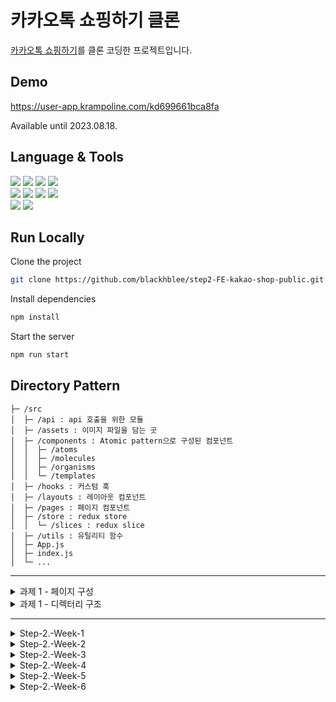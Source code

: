 # 카카오톡 쇼핑하기 클론

[카카오톡 쇼핑하기](https://store.kakao.com/)를 클론 코딩한 프로젝트입니다.

## Demo

https://user-app.krampoline.com/kd699661bca8fa

Available until 2023.08.18.


## Language & Tools

<div>
    <img src="https://img.shields.io/badge/React-61DAFB?style=flat-square&logo=React&logoColor=white" />
    <img src="https://img.shields.io/badge/JavaScript-F7DF1E?style=flat-square&logo=JavaScript&logoColor=white" />
    <img src="https://img.shields.io/badge/HTML5-E34F26?style=flat-square&logo=HTML5&logoColor=white" />
    <img src="https://img.shields.io/badge/CSS3-1572B6?style=flat-square&logo=CSS3&logoColor=white" />
    <br />
    <img src="https://img.shields.io/badge/Redux-764ABC?style=flat-square&logo=Redux&logoColor=white" />
    <img src="https://img.shields.io/badge/React Query-FF4154?style=flat-square&logo=React Query&logoColor=white" />
    <img src="https://img.shields.io/badge/Axios-5A29E4?style=flat-square&logo=Axios&logoColor=white" />
    <img src="https://img.shields.io/badge/Tailwind CSS-06B6D4?style=flat-square&logo=Tailwind CSS&logoColor=white" />
    <br />
    <img src="https://img.shields.io/badge/WebStorm-000000?style=flat-square&logo=WebStorm&logoColor=white" />
    <img src="https://img.shields.io/badge/GitHub-181717?style=flat-square&logo=GitHub&logoColor=white" />
</div>

## Run Locally

Clone the project

```bash
git clone https://github.com/blackhblee/step2-FE-kakao-shop-public.git
```

Install dependencies

```bash
npm install
```

Start the server

```bash
npm run start
```

## Directory Pattern

```
├─ /src
│  ├─ /api : api 호출을 위한 모듈
│  ├─ /assets : 이미지 파일을 담는 곳
│  ├─ /components : Atomic pattern으로 구성된 컴포넌트
│  │  ├─ /atoms
│  │  ├─ /molecules
│  │  ├─ /organisms
│  │  └─ /templates
│  ├─ /hooks : 커스텀 훅
│  ├─ /layouts : 레이아웃 컴포넌트
│  ├─ /pages : 페이지 컴포넌트
│  ├─ /store : redux store
│  │  └─ /slices : redux slice
│  ├─ /utils : 유틸리티 함수
│  ├─ App.js
│  ├─ index.js
│  └─ ...
```

---

<details>
<summary>과제 1 - 페이지 구성</summary>
<div>

**1. 헤더 (Header)**
- 핵심 기능
>  - 메인 페이지 (로고) 이동, 장바구니 페이지 이동, 로그인 / 로그아웃
- 상세 기능
>  - 메인 페이지, 상품 상세 정보 페이지, 장바구니 페이지, 주문 페이지에서 헤더 출력
>  - `메인 페이지 버튼` 클릭 시 메인 페이지로 이동
>  - `장바구니 버튼` 클릭 시 장바구니 페이지로 이동
>  - (현재 로그인이 되어있지 않을 때) `로그인 버튼` 클릭 시 로그인 페이지로 이동
>  - (현재 로그인이 되어있을 때) `로그아웃 버튼` 클릭 시 로그아웃 (로그인 상태 종료)
- 인터페이스 요구사항
>  - 입력(1) : `메인 페이지 버튼` 클릭
>  - 출력(1) : 메인 페이지로 이동
>  - 입력(2) : `장바구니 버튼` 클릭
>  - 출력(2) : 장바구니 페이지로 이동
>  - 입력(3) : `로그인 버튼` 클릭
>  - 출력(3) : 로그인 페이지로 이동
>  - 입력(4) : `로그아웃 버튼` 클릭
>  - 출력(4) : 메인 페이지로 이동

**2. 메인 캐러셀**
- 핵심 기능
>  - 슬라이드 광고를 캐러셀로 출력
- 상세 기능
>  - 메인 페이지에서 캐러셀로 슬라이드 광고 출력
>  - 5초마다 이미지 변경
>  - `좌/우 버튼` 클릭 시 이미지 변경
- 인터페이스 요구사항
>  - 입력 : `좌/우 버튼` 클릭
>  - 출력 : 이미지 변경

**3. 전체 상품 조회**
- 핵심 기능
>  - 전체 상품 조회 및 출력
- 상세 기능
>  - 메인 페이지에서 전체 상품 목록 조회
>  - 전체 상품 조회 API로 상품 목록을 가져옴
>  - 상품 이미지와 상품 이름, 가격을 사용자 화면에 출력
>  - 상품 카드 클릭 시 상품 상세 정보 페이지로 이동
- 인터페이스 요구사항
>  - 입력(1) : -
>  - 출력(1) : 전체 상품 출력
>  - 입력(2) : 상품 카드 클릭
>  - 출력(2) : 상품 상세 정보 페이지로 이동

**4. 푸터 (Footer)**
- 핵심 기능
>  - 메인 페이지 (로고) 이동, 카카오 정보, 저작권 정보 출력
- 상세 기능
>  - 메인 페이지, 상품 상세 정보 페이지, 장바구니 페이지, 주문 페이지에서 푸터 출력
>  - `메인 페이지 버튼` 클릭 시 메인 페이지로 이동
>  - 카카오 정보 및 저작권 정보 출력
- 인터페이스 요구사항
>  - 입력 : `메인 페이지 버튼` 클릭
>  - 출력 : 메인 페이지로 이동

**5. 로그인 페이지**
- 핵심 기능
>  - 회원 서비스를 이용하기 위한 로그인
- 상세 기능
>  - 이메일과 비밀번호를 입력 후 `로그인 버튼`을 클릭할 때 HTTP Request에 담겨 서버로 요청
- 인터페이스 요구사항
>  - 입력 : 이메일과 비밀번호 입력, `로그인 버튼` 클릭
>  - 출력 : 메인 페이지로 이동

**6. 회원가입 페이지**
- 핵심 기능
>  - 서비스 이용을 위한 회원 가입
- 상세 기능
>  - 이름과 이메일, 비밀번호(및 비밀번호 확인)를 입력
>  - 이메일 유효성 검사 (정규식)
>  - 비밀번호 유효성 검사 (영문, 숫자, 특수문자 포함 및 8~16자, 비밀번호 확인과 동일)
- 인터페이스 요구사항
>  - 입력 : 이름과 이메일, 비밀번호, 비밀번호 확인 입력, `회원가입 버튼` 클릭
>  - 출력 : 로그인 페이지로 이동

**7. 상품 상세 정보 조회**
- 핵심 기능
>  - 선택한 상품의 상세 정보와 옵션 출력
- 상세 기능
>  - 전체 상품 목록에서 상품 카드 클릭 시 상품 상세 정보와 옵션 조회 API를 통해 상품 상세 정보와 옵션 불러오기
- 인터페이스 요구사항
>  - 입력 : 전체 상품 목록에서 특정한 상품 카드 클릭
>  - 출력 : 상품 상제 정보와 옵션 출력

**8. 상품 옵션 선택**
- 핵심 기능
>  - 상품 상세 정보 페이지에서 상품 옵션 선택
- 상세 기능
>  - 상품 옵션 선택 시 아래에 선택한 상품 옵션 리스트에 추가
>  - 중복 선택 불가하므로 이미 선택한 상품 옵션일 경우 토스트 메시지 출력
- 인터페이스 요구사항
>  - 입력(1) : 상품 옵션 리스트에서 옵션 클릭
>  - 출력(1) : 선택한 상품 옵션 리스트에 추가
>  - 입력(2) : 중복된 옵션 클릭
>  - 출력(2) : `이미 선택된 옵션입니다.` 토스트 메시지 출력

**9. 선택한 상품 리스트**
- 핵심 기능
>  - 선택한 상품 옵션의 수량 조절 및 삭제
- 상세 기능
>  - 선택한 상품 옵션의 수령을 조절하고 삭제 가능
>  - 선택한 옵션과 수량에 따른 합계 금액 출력
- 인터페이스 요구사항
>  - 입력 : 선택한 상품 옵션 옆에 `+/- 버튼` 클릭
>  - 출력 : 각 버튼에 따라 조절된 옵션 수량 변동, 합계 금액 출력

**10. 장바구니 담기**
- 핵심 기능
>  - 장바구니에 상품 담기
- 상세 기능
>  - `장바구니 버튼`을 클릭하면 상품 배열이 HTTP Request에 담겨 서버에 전달되어 장바구니에 담김
- 인터페이스 요구사항
>  - 입력 : `장바구니 버튼` 클릭
>  - 출력 : `장바구니에 상품이 담겼습니다.` 토스트 메시지 출력

**11. 장바구니 조회**
- 핵심 기능
>  - 장바구니 페이지에서 장바구니에 담긴 상품 확인
- 상세 기능
>  - 장바구니에 담긴 상품 데이터 출력
- 인터페이스 요구사항
>  - 입력 : -
>  - 출력 : 장바구니에 담긴 상품 데이터 출력

**12. 장바구니 리스트**
- 핵심 기능
>  - 장바구니에 담긴 상품 옵션의 수량 조절 및 삭제
- 상세 기능
>  - 상품 옵션과 수량에 따른 합계 금액 출력
>  - 상품 옵션의 수령을 조절하고 삭제 가능
>  - `주문하기 버튼`을 클릭하면 주문 화면으로 이동
- 인터페이스 요구사항
>  - 입력(1) : 상품 옵션 옆에 `+/- 버튼` 클릭
>  - 출력(1) : 각 버튼에 따라 조절된 옵션 수량 변동, 합계 금액 출력
>  - 입력(2) : `주문하기 버튼` 클릭
>  - 출력(2) : 주문 페이지로 이동

**13. 주문**
- 핵심 기능
>  - 결제 전 주문 상품 확인 및 결제 동의 과정
- 상세 기능
>  - 장바구니 페이지에서 `주문하기 버튼` 클릭되었을 때 장바구니에 담긴 상품 배열이 HTTP Request에 담겨 서버의 장바구니 리스트 수정
>  - 반환된 장바구니 리스트를 이용해 장바구니에 담긴 상품들의 정보와 수량, 합계 결제 금액 출력
>  - `구매조건 확인 및 결제 진행 동의` / `개인정보 제3자 제공 동의`를 체크 박스로 입력 받아 체크 되었을 때만 결제 진행
- 인터페이스 요구사항
>  - 입력 : `구매조건 확인 및 결제 진행 동의` / `개인정보 제3자 제공 동의` 체크 박스
>  - 출력 : -

**14. 결제**
- 핵심 기능
>  - 실제 결제하는 절차 없이 상품 주문
- 상세 기능
>  - 주문 페이지에서 `결제하기 버튼` 클릭 시 실제 결제하는 절차 없이 상품 주문한 것으로 처리
- 인터페이스 요구사항
>  - 입력 : `결제하기 버튼` 클릭
>  - 출력 : 구매 완료 페이지로 이동

**15. 구매 완료 페이지**
- 핵심 기능
>  - 결제 후 주문한 상품에 대한 결과 출력
- 상세 기능
>  - 주문 정보(상품명, 옵션, 결제 금액) 출력
>  - `쇼핑 계속하기 버튼` 클릭 시 메인 페이지로 이동
- 인터페이스 요구사항
>  - 입력(1) : -
>  - 출력(1) : 주문 정보 출력
>  - 입력(2) : `쇼핑 계속하기 버튼` 클릭
>  - 출력(2) : 메인 페이지로 이동

</div>
</details>

<details>
<summary>과제 1 - 디렉터리 구조</summary>
<div>

```
/kakaotechcampus-kakaostore-clone
├─ /public : 컴파일이 필요 없는 정적 파일을 담는 곳
├─ /src
│  ├─ /components : 여러 페이지에서 사용되는 컴포넌트
│  │  ├─ Footer.js
│  │  ├─ Header.js
│  │  └─ ...
│  ├─ /dto : 데이터 검증을 위한 dto
│  ├─ /hooks : 커스텀 훅
│  ├─ /pages : 특정 페이지에서 사용되는 컴포넌트
│  │  ├─ Cart.js
│  │  ├─ Login.js
│  │  ├─ Main.js
│  │  └─ ...
│  ├─ /styles : css 파일을 담는 곳
│  ├─ api.js : api 호출 모듈
│  ├─ App.js
│  ├─ index.js
│  └─ ...
```

</div>
</details>

---

<details>
<summary>Step-2.-Week-1</summary>
<div>
  
## 카카오 테크 캠퍼스 2단계 - FE - 1주차 클론 과제

</br>

## **과제명**
```
1. 쇼핑몰 웹사이트 탐색을 통한 페이지 구성
2. UI 컴포넌트의 명칭과 사용법 익히기
```
</br>

## **과제 설명**

✅**과제 1.**
```
쇼핑몰 웹사이트를 탐색해 어떠한 페이지 구성을 가지고 있는지 체크합니다. 
대부분의 쇼핑몰은 다음의 페이지 구성을 가지고 있습니다.

- 메인 페이지
- 상품 검색 결과 페이지
- 개별 상품 상세 페이지
- 주문 목록 페이지
- 결제 페이지
- 결제 완료 페이지
- 장바구니 페이지
- ...

이와 같이 위의 서비스가 동작하는데 필수적인 페이지가 무엇이 있고, 해당 페이지에서 어떠한 기능이 구현되어야 하는지 작성하세요. 
그리고 어떠한 디렉터리 구조로 프로젝트를 진행할지 작성해주세요. (README.md 파일에 작성)
```

```
README.md의 예시 형식입니다. 아래를 참고해 작성해주세요. 
각 페이지마다 핵심 기능, 기능 상세 설명, 인터페이스 요구사항이 어떤 것이 있을지 고민해서 작성해주세요.

###예시

#페이지별 구성
1. 로그인 페이지
- 핵심 기능: 로그인 요청 및 사용자 로그인 정보 저장
- 기능 상세 설명: 이메일과 비밀번호를 이용해 로그인을 진행하고, 이에 대한 상태 처리를 합니다.
- 인터페이스 요구사항: 이메일 또는 비밀번호에 들어온 값이 적합하지 않은 경우 적절한 알림을 보냅니다. 
-- ...

#디렉터리 구조
- public
- src
- components
- hooks
- routes
- styles
- dto
- ...
```

</br>

✅**과제 2.**

```
프론트 개발자가 다른 프론트 개발자와 소통 및 UI 디자이너와 소통하는데 필수적인 UI 컴포넌트의 명칭과 사용법을 익힙니다.
수업시간에 배운 컴포넌트의 명칭과 사용법 이외에 대표적인 UI 라이브러리 홈페이지를 조사해보면 수많은 컴포넌트가 어떤식으로 동작하는지 확인할 수 있습니다.
리액트 프로젝트를 생성하고, 토스트, 브래드크럼, 캐러셀, 라디오버튼, 토글버튼, 체크리스트를 UI 라이브러리가 아닌 자신만의 방식으로 스타일링하고 상태 관리를 적용해 코드를 작성하세요.
작성된 코드는 레퍼지토리에 업로드하여 멘토님에게 전달해주세요.
```

</br>

✅**과제 3.**

```
각 컴포넌트를 시현해 볼 수 있는 페이지를 만드세요. 
하나의 페이지에 모든 컴포넌트를 둬도 좋고, 각 페이지별로 분리해도 괜찮습니다.
```

</br>

## **과제 상세 : 수강생들이 과제를 진행할 때, 유념해야할 것**
```
1. README.md 파일은 동료 개발자에게 프로젝트에 쉽게 랜딩하도록 돕는 중요한 소통 수단입니다. 
해당 프로젝트에 대해 아무런 지식이 없는 동료들에게 설명하는 것처럼 쉽고, 간결하게 작성해주세요.

2. 좋은 개발자는 디자이너, 기획자, 마케터 등 여러 포지션에 있는 분들과 소통을 잘합니다. 
UI 컴포넌트의 명칭과 이를 구현하는 능력은 필수적인 커뮤니케이션 스킬이자 필요사항이니 어떤 상황에서 해당 컴포넌트를 사용하면 좋을지 고민하며 코드를 작성해보세요.
```
</br>

## **코드리뷰 관련: PR시, 아래 내용을 포함하여 코멘트 남겨주세요.**
**1. PR 제목과 내용을 아래와 같이 작성 해주세요.**

>- PR 제목 : 부산대FE_라이언_1주차 과제

</br>

---
</div>
</details>

<details>
<summary>Step-2.-Week-2</summary>
<div>

## 카카오 테크 캠퍼스 2단계 - FE - 2주차 클론 과제
</br>

## **과제명**
```
1. 코드 디자인 패턴과 상태 관리
```
</br>

## **과제 설명**

✅**과제 1. 아토믹 컴포넌트 디자인 패턴 사용** 
```
- 회원가입, 로그인 페이지 개발에 필요한 컴포넌트를 아토믹 디자인 패턴을 사용해 작성하세요.
- 작성한 컴포넌트는 사용의 편의성을 위해 Props에 적절한 주석을 달아주세요.
```

</br>

✅**과제 2. 회원 가입, 로그인 페이지 개발** 

```
- 백엔드 API 문서를 참고하여 회원가입, 로그인 페이지를 개발하세요.
- 각 페이지에는 적합한 값이 입력되도록 하고, 적절하지 않은 값이 들어온 경우 API 요청을 보내기 전에 프론트에서 에러 캐칭을 해주세요.
- 회원가입, 로그인 후에는 메인 페이지로 리다이렉트하세요.
- API 응답 과정에서 로그인이 실패하는 경우, 회원가입이 실패한 경우에 대해서 에러 캐칭도 적용해야 합니다.
```

</br>

✅**과제 3. 상태관리 모듈 적용** 

```
- 로그인 후에 사용자의 정보를 상태관리 모듈을 하나 선정해 저장하고 불러올 수 있도록 코드를 작성하세요.
- 사용자가 로그인 상태일 때는 GNB 영역에 로그인 버튼이 보이면 안됩니다.
- 로그아웃시 상태를 초기화하세요.
- 새로고침 시에도 상태를 잃지 않고 유지해야 합니다.
- 일정한 시간이 지나면 로그인 유지가 끝나도록 설정하세요.(예: 1일)
```

</br>

## **과제 상세 : 수강생들이 과제를 진행할 때, 유념해야할 것**
```
1. 아토믹 컴포넌트를 작성할 때 Atoms, Molecules에 반드시 특정한 컴포넌트가 들어갈 필요는 없습니다. 개발자의 주관이 들어갈 수 있는 부분이니 적절한 뎁스로 나누어보세요.

2. API 요청을 보내고, 응답 받을 때 성공 케이스만 생각해 코드를 작성하는 경우가 많습니다. 숨은 에러 케이스는 없을지 한 번 더 고민해보세요.

3. 상태 관리 모듈은 자신이 써보고 싶은 어떤 모듈이던 상관 없습니다. 모듈을 사용해보면서 모듈에 들어가는 미들웨어나 툴도 사용해보세요.
```
</br>

## **코드리뷰 관련: PR시, 아래 내용을 포함하여 코멘트 남겨주세요.**
**1. PR 제목과 내용을 아래와 같이 작성 해주세요.**

>- PR 제목 : 부산대FE_라이언_2주차 과제

</br>

**2. PR 내용 :**

>- 코드 작성하면서 어려웠던 점
>- 코드 리뷰 시, 멘토님이 중점적으로 리뷰해줬으면 하는 부분

---
</div>
</details>

<details>
<summary>Step-2.-Week-3</summary>
<div>

## 카카오 테크 캠퍼스 2단계 - FE - 3주차 클론 과제
</br>

## **과제명**
```
1. 비동기 통신 활용과 레이아웃
```
</br>

## **과제 설명**

✅**과제 1. 상품 목록 페이지 개발**
```
- 백엔드 API 문서를 참고하여 상품 목록 페이지를 개발하세요.
- 페이지네이션을 이용해 페이지 값을 증가시켜가며 조회될 수 있도록 코드를 작성해주세요. 
- 데이터 로딩 과정에 로더를 구현하세요.
- 데이터 불러오기를 할 때 react-query를 사용해보세요.
```

</br>

✅**과제 2. 스켈레톤과 로더**

```
- 컴포넌트에 props를 전달해 데이터 로딩 중 스켈레톤 또는 로더가 적용될 수 있도록 코드를 작성해보세요.
- 상품 목록 카드에 스켈레톤을 적용하세요.
- 페이지 전체에 대한 로딩이 진행될 때는 글로벌 로더를 적용해보세요.(적절한 모듈을 찾아 적용해도 좋습니다.)
```

</br>

✅**과제 3. 백엔드 상태 코드 반응**

```
- API 응답에 대해 전처리 하는 코드를 작성해보세요.
- 200, 300, 400, 500번 대의 상태 코드별 에러 캐칭이 필요한 경우라면 해당 함수에서 먼저 실행되도록 코드를 작성합니다.
- react-query에서 전처리하는 방식이 있다면 해당 방식을 적용하거나 또는 별도의 함수나 클래스를 만들어 관리를 시도해보면 됩니다.
```

</br>

## **과제 상세 : 수강생들이 과제를 진행할 때, 유념해야할 것**
```
1. 스켈레톤과 로더를 바텀부터 만들기보단 Codepen 등을 참고해 구현하고, Props를 통한 실제 적용에 집중해주세요.
2. 과제 3번을 해결할 때 Facade pattern을 참고해보세요.
3. 과제 1번을 해결할 때 react-query를 사용해보되 전체 프로젝트에 react-query를 적용할 필요는 없습니다. 하나 이상의 API 요청에 적용해보세요.
```
</br>

## **코드리뷰 관련: PR시, 아래 내용을 포함하여 코멘트 남겨주세요.**
**1. PR 제목과 내용을 아래와 같이 작성 해주세요.**

>- PR 제목 : 부산대FE_라이언_3주차 과제

</br>

**2. PR 내용 :**

>- 코드 작성하면서 어려웠던 점
>- 코드 리뷰 시, 멘토님이 중점적으로 리뷰해줬으면 하는 부분

---
</div>
</details>

<details>
<summary>Step-2.-Week-4</summary>
<div>
  
## 카카오 테크 캠퍼스 2단계 - FE - 4주차 클론 과제
</br>

## **과제명**
```
상세 페이지 개발과 라이브러리
```
</br>

## **과제 설명**

✅**과제 1. 상품 상세 페이지 개발**
```
- 백엔드 API 문서를 참고하여 상품 상세 페이지를 개발하세요.
- 한 개의 UI 라이브러리를 선정해 사용해보세요. 
- 적절하지 않은 상품 ID 값이 들어오거나 찾을 수 없는 상품일 때 404 페이지 또는 "상품을 찾을 수 없습니다."라는 메시지가 있는 페이지로 이동될 수 있도록 코드를 작성하세요.
- 데이터 로딩이 완료될 때까지 로더를 적용하세요.
- '장바구니 담기' 버튼과 '구매' 버튼을 나누어 배치하세요.
```

</br>

✅**과제 2. 장바구니 페이지 개발**

```
- 백엔드 API 문서를 참고하여 장바구니 페이지를 개발하세요.
- 담아둔 상품에 대해 조회, 수량 변경, 항목 삭제가 구현되어야 합니다.
- '결제하기' 버튼을 만들고, 클릭시 결제 페이지로 이동될 수 있도록 개발하세요.
- 다른 모든 페이지와 마찬가지로 비동기 데이터 요청이 발생하니 로더 또는 스켈레톤을 통해 장바구니 목록을 불러올 때 로딩 상태를 표시하세요.
```

</br>

## **과제 상세 : 수강생들이 과제를 진행할 때, 유념해야할 것**
```
1. UI 라이브러리를 사용할 때 모든 구성요소에 UI 라이브러리의 규칙을 적용할 필요는 없습니다. UI 라이브러리의 사용법을 익히고, 하나 이상의 컴포넌트에 적용해봅니다.
```
</br>

## **코드리뷰 관련: PR시, 아래 내용을 포함하여 코멘트 남겨주세요.**
**1. PR 제목과 내용을 아래와 같이 작성 해주세요.**

>- PR 제목 : 부산대FE_라이언_4주차 과제

</br>

**2. PR 내용 :**

>- 코드 작성하면서 어려웠던 점
>- 코드 리뷰 시, 멘토님이 중점적으로 리뷰해줬으면 하는 부분

---
</div>
</details>

<details>
<summary>Step-2.-Week-5</summary>
<div>

## 카카오 테크 캠퍼스 2단계 - FE - 5주차 클론 과제
</br>

## **과제명**
```
주문 결제 개발 
```
</br>

## **과제 설명**

✅**과제 1. 주문 결제 페이지 개발**
```
- 백엔드 API 문서를 참고하여 주문 결제 페이지를 개발하세요.
- 결제 페이지에서는 결제 전 결제 상세 정보에 대한 데이터를 조회하고, 결제를 확정하는 기능 2가지에 중점을 둡니다.
```

</br>

✅**과제 2. 테스트 결제**

```
- 한 개의 PG 서비스 또는 PG 서비스를 돕는 서드파티 앱을 사용해 개발합니다.
- 테스트 환경에서 결제를 성공해야 합니다.
- 결제가 실패하는 경우(잔고 부족, 결제 정보 불일치 등)에 대해 에러 캐칭을 적용하세요.
- 다양한 에러 상황에 대해 주석으로 에러 상황과 대응 방식을 설명해주세요.
```

</br>

## **과제 상세 : 수강생들이 과제를 진행할 때, 유념해야할 것**
```
1. 결제를 구현할 때 새로운 모듈을 학습하는데 있어서 생각보다 시간 소요가 클 것입니다. 또한 몇몇의 PG사에서 제공하는 SDK의 경우 리액트와 호환성이 나쁜 경우도 있습니다. 
2. 테스트 결제시에 실제 비용이 나가는 것처럼 보이는 경우도 있습니다. PG사마다 정책이 다르지만 대부분 테스트 금액은 1일 이내로 환급받는 구조입니다.
3. 결제시에는 생각보다 많은 데이터를 하나의 페이로드에 담아 전달해야 합니다. 이 과정에서 데이터가 적절하지 않은 값이 들어갈 가능성이 높고, 코드가 복잡해질 수 있습니다. 기능 단위를 나누어 함수형 프로그래밍을 시도해보는게 도움이 될 수 있습니다.
```
</br>

## **코드리뷰 관련: PR시, 아래 내용을 포함하여 코멘트 남겨주세요.**
**1. PR 제목과 내용을 아래와 같이 작성 해주세요.**

>- PR 제목 : 부산대FE_라이언_5주차 과제

</br>

**2. PR 내용 :**

>- 코드 작성하면서 어려웠던 점
>- 코드 리뷰 시, 멘토님이 중점적으로 리뷰해줬으면 하는 부분

---
</div>
</details>

<details>
<summary>Step-2.-Week-6</summary>
<div>

## 카카오 테크 캠퍼스 2단계 - FE - 6주차 클론 과제
</br>

## **과제명**
```
프로젝트 마무리
```
</br>

## **과제 설명**

✅**과제 1. 배포**
```
- 카카오 배포환경을 통해 배포를 진행합니다.
- 계정을 생성하고 자신의 레포지토리를 연결해 배포합니다.
- 배포 레벨에서 사용될 환경 변수는 인스턴스에 적용되도록 직접 설정해줍니다.
- 배포에 사용될 브랜치는 개발 브랜치와 꼭 분리합니다.
```

</br>

✅**과제 2. 프로젝트 마무리**

```
- 모든 핵심 기능이 정상 작동되도록 숨은 버그와 기능을 점검합니다.
- 특정한 파일이 너무 크다면, 코드 내의 함수를 다른 파일로 옮겨 import / export 하는 등 코드 리펙터링을 진행합니다.
- 개발 환경과 배포 환경 모두 버그가 없는지 체크합니다.
```

</br>

✅**과제 3.  README.md 정리**

```
- 배포한 환경에 대해 구체적인 설명을 남겨주세요.
- 포함될 내용은 배포 순서, 배포에 영향 받는 브랜치, 배포시 주의 사항, 배포 환경 등 다른 개발자가 해당 프로젝트를 인수인계 받았을 때 문제가 없도록 꼼꼼히 작성합니다.
```

</br>

## **과제 상세 : 수강생들이 과제를 진행할 때, 유념해야할 것**
```
1. 많은 서비스가 개발 레벨에서는 잘 작동하다가도 배포 단계에서 에러를 만나는 경우가 많습니다. 배포 후에 기능을 하나하나 점검해보고, 여러 환경에서 시도해보세요.

2. 배포된 환경을 하나의 브라우저에서만 테스트하지 말고, 최대한 다양한 디바이스와 브라우저에서 테스트해보세요. 삼성 브라우저, 아이폰 사파리, 데스크탑이라면 크롬, 사파리, 파이어폭스 등으로 테스트해보세요.

3. 코드를 시간이 지나서 보면 어떤 목적으로, 왜 만들었는지 알아보기 힘든 경우가 많습니다. 기본적인 내용이라 생각한 부분도 주석을 달아주세요.
```
</br>

## **코드리뷰 관련: PR시, 아래 내용을 포함하여 코멘트 남겨주세요.**
**1. PR 제목과 내용을 아래와 같이 작성 해주세요.**

>- PR 제목 : 부산대FE_라이언_6주차 과제

</br>

**2. PR 내용 :**

>- 코드 작성하면서 어려웠던 점
>- 코드 리뷰 시, 멘토님이 중점적으로 리뷰해줬으면 하는 부분

---
</div>
</details>
